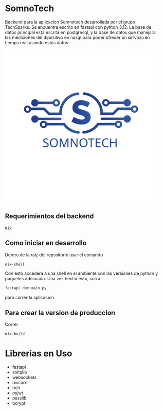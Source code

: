 # SomnoTech
Backend para la aplicacion Somnotech desarrollada por el grupo TechSparks.
Se encuentra escrito en fastapi con python 3.12. La base de datos principal
esta escrita en postgresql, y la base de datos que manejara las mediciones del
dipositivo en nosql para poder ofrecer un servicio en tiempo real usando estos datos.

![Alt text](./logo.png)

## Requerimientos del backend
    Nix
## Como iniciar en desarrollo
Dentro de la raiz del repositorio usar el comando
``` bash
nix-shell
```
Con esto accedera a una shell en el ambiente con las versiones de python y paquetes adecuada.
Una vez hecho esto, corra
``` bash
fastapi dev main.py
```
para correr la aplicacion

## Para crear la version de produccion
Correr

```bash
nix-build
```

# Librerias en Uso
* fastapi
* smtplib
* websockets
* uvicorn
* rich
* pyjwt
* passlib
* bcrypt
